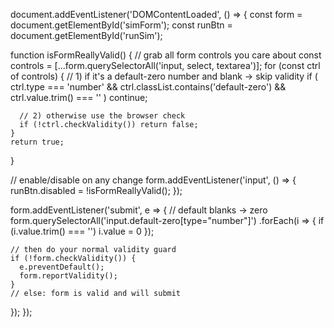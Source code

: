 document.addEventListener('DOMContentLoaded', () => {
  const form   = document.getElementById('simForm');
  const runBtn = document.getElementById('runSim');

  function isFormReallyValid() {
    // grab all form controls you care about
    const controls = [...form.querySelectorAll('input, select, textarea')];
    for (const ctrl of controls) {
      // 1) if it's a default-zero number and blank → skip validity
      if (
        ctrl.type === 'number' &&
        ctrl.classList.contains('default-zero') &&
        ctrl.value.trim() === ''
      ) continue;

      // 2) otherwise use the browser check
      if (!ctrl.checkValidity()) return false;
    }
    return true;
  }

  // enable/disable on any change
  form.addEventListener('input', () => {
    runBtn.disabled = !isFormReallyValid();
  });

  form.addEventListener('submit', e => {
    // default blanks → zero
    form.querySelectorAll('input.default-zero[type="number"]')
      .forEach(i => { if (i.value.trim() === '') i.value = 0 });

    // then do your normal validity guard
    if (!form.checkValidity()) {
      e.preventDefault();
      form.reportValidity();
    }
    // else: form is valid and will submit
  });
});
